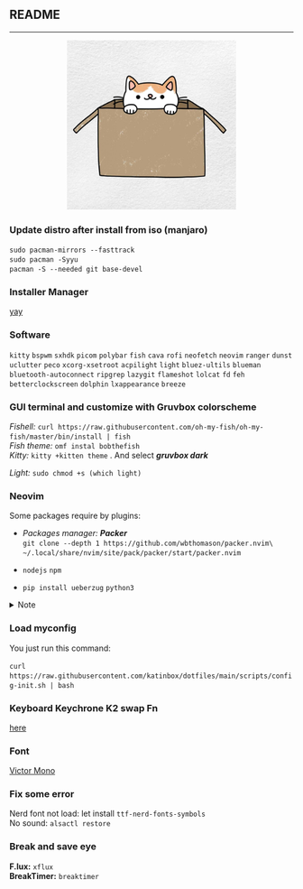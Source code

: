 ## README
---
<p align="center">
  <img width="300" height="300" src="./logo/catinbox.jpg">
</p>

### Update distro after install from iso (manjaro)  
  `sudo pacman-mirrors --fasttrack`  
  `sudo pacman -Syyu`  
  `pacman -S --needed git base-devel`
### Installer Manager  
  [yay](https://github.com/Jguer/yay)  
### Software
`kitty` `bspwm` `sxhdk` `picom` `polybar` `fish` `cava` `rofi` `neofetch` `neovim` `ranger` `dunst` `uclutter` `peco`
`xcorg-xsetroot` `acpilight` `light` `bluez-ultils` `blueman` `bluetooth-autoconnect` `ripgrep` `lazygit` `flameshot`
`lolcat` `fd` `feh` `betterclockscreen` `dolphin` `lxappearance` `breeze`

### GUI terminal and customize with Gruvbox colorscheme
_Fishell:_ `curl https://raw.githubusercontent.com/oh-my-fish/oh-my-fish/master/bin/install | fish`  
_Fish theme:_ `omf instal bobthefish`  
_Kitty:_ `kitty +kitten theme` . And select ___gruvbox dark___

_Light:_ `sudo chmod +s (which light)`
###  Neovim  
Some packages require by plugins: 

- _Packages_ _manager:_ ___Packer___  
`git clone --depth 1 https://github.com/wbthomason/packer.nvim\
 ~/.local/share/nvim/site/pack/packer/start/packer.nvim`  
 
- `nodejs` `npm`
- `pip install ueberzug` `python3`

<details>
    <summary>
        Note
    </summary>
    <br>
    Run checkheath in neovim command to make sure config working.
</details>

### Load myconfig
You just run this command:  

`curl https://raw.githubusercontent.com/katinbox/dotfiles/main/scripts/config-init.sh | bash`  

### Keyboard Keychrone K2 swap Fn 
[here](https://mikeshade.com/posts/keychron-linux-function-keys)  

### Font 
[Victor Mono](https://rubjo.github.io/victor-mono/)  


### Fix some error
Nerd font not load: let install `ttf-nerd-fonts-symbols`  
No sound: `alsactl restore`

### Break and save eye
__F.lux:__ `xflux`  
__BreakTimer:__ `breaktimer`

